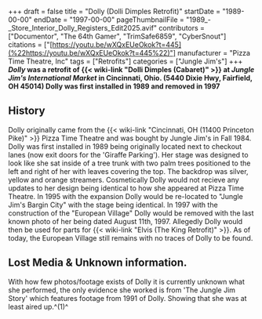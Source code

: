 +++
draft = false
title = "Dolly (Dolli Dimples Retrofit)"
startDate = "1989-00-00"
endDate = "1997-00-00"
pageThumbnailFile = "1989_-_Store_Interior_Dolly_Registers_Edit2025.avif"
contributors = ["Documentor", "The 64th Gamer", "TrimSafe6859", "CyberSnout"]
citations = ["[https://youtu.be/wXQxEUeOkok?t=445](%22https://youtu.be/wXQxEUeOkok?t=445%22)"]
manufacturer = "Pizza Time Theatre, Inc"
tags = ["Retrofits"]
categories = ["Jungle Jim's"]
+++
***Dolly* was a retrofit of {{< wiki-link "Dolli Dimples (Cabaret)" >}} at *Jungle Jim's International Market* in Cincinnati, Ohio. (5440 Dixie Hwy, Fairfield, OH 45014)
Dolly was first installed in 1989 and removed in 1997**

## History

Dolly originally came from the {{< wiki-link "Cincinnati, OH (11400 Princeton Pike)" >}} Pizza Time Theatre and was bought by Jungle Jim's in Fall 1984. Dolly was first installed in 1989 being originally located next to checkout lanes (now exit doors for the 'Giraffe Parking'). Her stage was designed to look like she sat inside of a tree trunk with two palm trees positioned to the left and right of her with leaves covering the top. The backdrop was silver, yellow and orange streamers. Cosmetically Dolly would not recieve any updates to her design being identical to how she appeared at Pizza Time Theatre. In 1995 with the expansion Dolly would be re-located to "Jungle Jim's Bargin City" with the stage being identical. In 1997 with the construction of the "European Village" Dolly would be removed with the last known photo of her being dated August 11th, 1997. Allegedly Dolly would then be used for parts for {{< wiki-link "Elvis (The King Retrofit)" >}}. As of today, the European Village still remains with no traces of Dolly to be found.

## Lost Media & Unknown information.

With how few photos/footage exists of Dolly it is currently unknown what she performed, the only evidence she worked is from 'The Jungle Jim Story' which features footage from 1991 of Dolly. Showing that she was at least aired up.^(1)^
